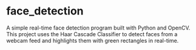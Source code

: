 # face_detection
 A simple real-time face detection program built with Python and OpenCV. This project uses the Haar Cascade Classifier to detect faces from a webcam feed and highlights them with green rectangles in real-time.
 

